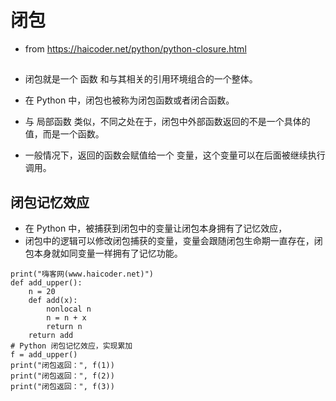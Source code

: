 # 闭包

- from https://haicoder.net/python/python-closure.html

## 

- 闭包就是一个 函数 和与其相关的引用环境组合的一个整体。

- 在 Python 中，闭包也被称为闭包函数或者闭合函数。
- 与 局部函数 类似，不同之处在于，闭包中外部函数返回的不是一个具体的值，而是一个函数。
- 一般情况下，返回的函数会赋值给一个 变量，这个变量可以在后面被继续执行调用。

## 闭包记忆效应

- 在 Python 中，被捕获到闭包中的变量让闭包本身拥有了记忆效应，
- 闭包中的逻辑可以修改闭包捕获的变量，变量会跟随闭包生命期一直存在，闭包本身就如同变量一样拥有了记忆功能。

```
print("嗨客网(www.haicoder.net)")
def add_upper():
    n = 20
    def add(x):
        nonlocal n
        n = n + x
        return n
    return add
# Python 闭包记忆效应，实现累加
f = add_upper()
print("闭包返回：", f(1))
print("闭包返回：", f(2))
print("闭包返回：", f(3))
```
